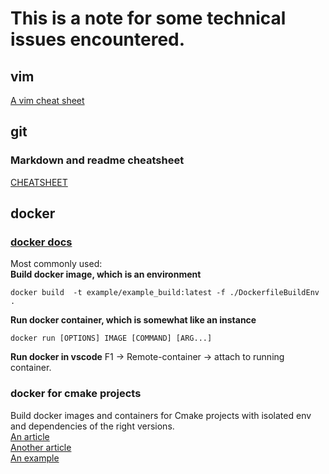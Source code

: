 # This is a note for some technical issues encountered. 

## vim 
[A vim cheat sheet](https://vimsheet.com/)

## git
### Markdown and readme cheatsheet
[CHEATSHEET](https://github.com/adam-p/markdown-here/wiki/Markdown-Cheatsheet)

## docker
### [docker docs](https://docs.docker.com/engine/reference/commandline/run/)
Most commonly used:\
**Build docker image, which is an environment**
```
docker build  -t example/example_build:latest -f ./DockerfileBuildEnv . 
```
**Run docker container, which is somewhat like an instance**
```
docker run [OPTIONS] IMAGE [COMMAND] [ARG...]
```
**Run docker in vscode**
F1 -> Remote-container -> attach to running container.

### docker for cmake projects 
Build docker images and containers for Cmake projects with isolated env and dependencies of the right versions. \
[An article](https://ddanilov.me/dockerized-cpp-build) \
[Another article](https://medium.com/@mfcollins3/shipping-c-programs-in-docker-1d79568f6f52)\
[An example](https://github.com/f-squirrel/dockerized_cpp_build_example)

